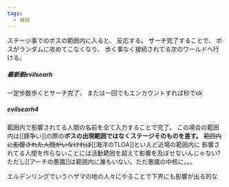 ```yaml
---
tags:
  - 機械
---
```

ステージ事でのボスの範囲内に入ると、
反応する。
サーチ完了することで、
ボスがランダムに攻めてこなくなり、
歩く事なく接続されてる次のワールドへ行ける。

##### 最新鋭evilsearh
一定歩数歩くとサーチ完了、
または一回でもエンカウントすれば秒でok

##### evilsearh4
範囲内で影響されてる人間の名前を全て入力することで完了。
この場合の範囲内は[[豚争い]]の際の**ボスの出現範囲ではなくステージそのものを差す。**
~~範囲内に影響された人間がいなければ~~[[海洋のTLOA]]といえど近場の範囲内に
影響されてる人間を作らないことには活動範囲を超えて影響を及ぼせないんじゃない?
ただし[[アーチの悪魔]]は範囲内に誰もいない。ただ悪魔の中核に。。。

エルデンリングでいうハザマの地の人々にやることで下界にも影響が出る的な